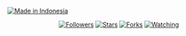 <p align="left">

<a href="#"><img title="Made in Indonesia" src="https://img.shields.io/badge/AUTHOR%20BY-TEGAR-ID-green?colorA=%23ff0000&colorB=%23017e40&style=for-the-badge"></a> 
<p align="center"> 
<a href="https://github.com/Tegar-ID/followers">
<img title="Followers" src="https://img.shields.io/github/followers/Tegar-ID?color=blue&style=flat-square"></a>
<a href="https://github.com/Tegar-ID/Phish/stargazers/">
<img title="Stars" src="https://img.shields.io/github/stars/Tegar-ID/Phish?color=red&style=flat-square"></a>
<a href="https://github.com/Tegar-ID/Phish/network/members">
<img title="Forks" src="https://img.shields.io/github/forks/Tegar-ID/Phish?color=red&style=flat-square"></a>
<a href="https://github.com/Tegar-ID/Phish/watchers"><img title="Watching" src="https://img.shields.io/github/watchers/Tegar-ID/Phish?label=Watchers&color=blue&style=flat-square"></a>
</p> 
